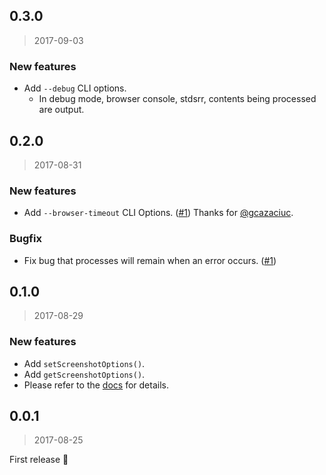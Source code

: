 [api]: https://github.com/tsuyoshiwada/storybook-chrome-screenshot/tree/develop#api
[issue1]: https://github.com/tsuyoshiwada/storybook-chrome-screenshot/issues/1


## 0.3.0

> 2017-09-03

### New features

* Add `--debug` CLI options.
    - In debug mode, browser console, stdsrr, contents being processed are output.


## 0.2.0

> 2017-08-31

### New features

* Add `--browser-timeout` CLI Options. ([#1][issue1])
  Thanks for [@gcazaciuc](https://github.com/gcazaciuc).

### Bugfix

* Fix bug that processes will remain when an error occurs. ([#1][issue1])


## 0.1.0

> 2017-08-29

### New features

* Add `setScreenshotOptions()`.
* Add `getScreenshotOptions()`.
* Please refer to the [docs][api] for details.




## 0.0.1

> 2017-08-25

First release :tada:

